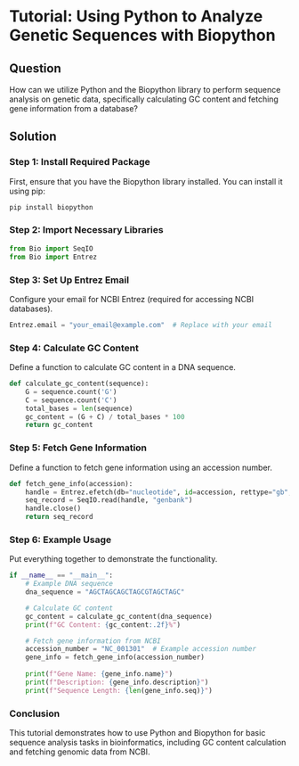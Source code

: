 # Tutorial: Using Python to Analyze Genetic Sequences with Biopython

## Question
How can we utilize Python and the Biopython library to perform sequence analysis on genetic data, specifically calculating GC content and fetching gene information from a database?

## Solution

### Step 1: Install Required Package
First, ensure that you have the Biopython library installed. You can install it using pip:

```bash
pip install biopython
```

### Step 2: Import Necessary Libraries

```python
from Bio import SeqIO
from Bio import Entrez
```

### Step 3: Set Up Entrez Email
Configure your email for NCBI Entrez (required for accessing NCBI databases).

```python
Entrez.email = "your_email@example.com"  # Replace with your email
```

### Step 4: Calculate GC Content
Define a function to calculate GC content in a DNA sequence.

```python
def calculate_gc_content(sequence):
    G = sequence.count('G')
    C = sequence.count('C')
    total_bases = len(sequence)
    gc_content = (G + C) / total_bases * 100
    return gc_content
```

### Step 5: Fetch Gene Information
Define a function to fetch gene information using an accession number.

```python
def fetch_gene_info(accession):
    handle = Entrez.efetch(db="nucleotide", id=accession, rettype="gb", retmode="text")
    seq_record = SeqIO.read(handle, "genbank")
    handle.close()
    return seq_record
```

### Step 6: Example Usage
Put everything together to demonstrate the functionality.

```python
if __name__ == "__main__":
    # Example DNA sequence
    dna_sequence = "AGCTAGCAGCTAGCGTAGCTAGC"

    # Calculate GC content
    gc_content = calculate_gc_content(dna_sequence)
    print(f"GC Content: {gc_content:.2f}%")

    # Fetch gene information from NCBI
    accession_number = "NC_001301"  # Example accession number
    gene_info = fetch_gene_info(accession_number)
    
    print(f"Gene Name: {gene_info.name}")
    print(f"Description: {gene_info.description}")
    print(f"Sequence Length: {len(gene_info.seq)}")
```

### Conclusion
This tutorial demonstrates how to use Python and Biopython for basic sequence analysis tasks in bioinformatics, including GC content calculation and fetching genomic data from NCBI.